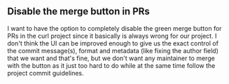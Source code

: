 ## Disable the merge button in PRs

I want to have the option to completely disable the green merge button for PRs in the curl project since it basically is always wrong for our project. I don't think the UI can be improved enough to give us the exact control of the commit message(s), format and metadata (like fixing the author field) that we want and that's fine, but we don't want any maintainer to merge with the button as it just too hard to do while at the same time follow the project commit guidelines.

